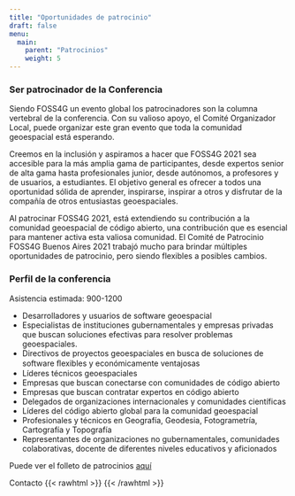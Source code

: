 ```yaml
---
title: "Oportunidades de patrocinio"
draft: false
menu:
  main:
    parent: "Patrocinios"
    weight: 5
---
```


### Ser patrocinador de la Conferencia

Siendo FOSS4G un evento global los patrocinadores son la columna vertebral de la conferencia. Con su valioso apoyo, el Comité Organizador Local, puede organizar este gran evento que toda la comunidad geoespacial está esperando.

Creemos en la inclusión y aspiramos a hacer que FOSS4G 2021 sea accesible para la más amplia gama de participantes, desde expertos senior de alta gama hasta profesionales junior, desde autónomos, a profesores y de usuarios, a estudiantes. El objetivo general es ofrecer a todos una oportunidad sólida de aprender, inspirarse, inspirar a otros y disfrutar de la compañía de otros entusiastas geoespaciales.

Al patrocinar FOSS4G 2021, está extendiendo su contribución a la comunidad geoespacial de código abierto, una contribución que es esencial para mantener activa esta valiosa comunidad. El Comité de Patrocinio FOSS4G Buenos Aires 2021 trabajó mucho para brindar múltiples oportunidades de patrocinio, pero siendo flexibles a posibles cambios. 

### Perfil de la conferencia

Asistencia estimada: 900-1200
-	Desarrolladores y usuarios de software geoespacial
-	Especialistas de instituciones gubernamentales y empresas privadas que buscan soluciones efectivas para resolver problemas geoespaciales.  
-	Directivos de proyectos geoespaciales en busca de soluciones de software ﬂexibles y económicamente ventajosas 
-	Líderes técnicos geoespaciales 
-	Empresas que buscan conectarse con comunidades de código abierto 
-	Empresas que buscan contratar expertos en código abierto 
-	Delegados de organizaciones internacionales y comunidades científicas 
-	Líderes del código abierto global para la comunidad geoespacial
-	Profesionales y técnicos en Geografía, Geodesia, Fotogrametría, Cartografía y Topografía
-	Representantes de organizaciones no gubernamentales, comunidades colaborativas, docente de diferentes niveles educativos y aficionados

Puede ver el folleto de patrocinios [aquí](link)

Contacto 
{{< rawhtml >}}
<a href="mailto:foss4g2021-sponsorship@googlegroups.com" target="_blank"><i class="fa fa-envelope"></i></a>
{{< /rawhtml >}}